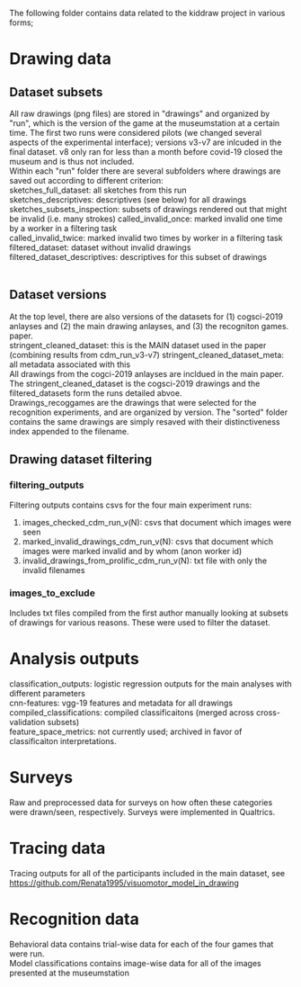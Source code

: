 
The following folder contains data related to the kiddraw project in various forms;


# Drawing data
## Dataset subsets
All raw drawings (png files) are stored in "drawings" and organized by "run", which is the version of the game at the museumstation at a certain time.
The first two runs were considered pilots (we changed several aspects of the experimental interface); versions v3-v7 are inlcuded in the final dataset. v8 only
ran for less than a month before covid-19 closed the museum and is thus not included.
</br>
Within each "run" folder there are several subfolders where drawings are saved out according to different criterion: 
</br>
sketches_full_dataset: all sketches from this run </br>
sketches_descriptives: descriptives (see below) for all drawings </br>
sketches_subsets_inspection: subsets of drawings rendered out that might be invalid (i.e. many strokes)
called_invalid_once: marked invalid one time by a worker in a filtering task </br>
called_invalid_twice: marked invalid two times by worker in a filtering task </br>
filtered_dataset: dataset without invalid drawings  </br>
filtered_dataset_descriptives: descriptives for this subset of drawings  </br>
</br>
## Dataset versions
At the top level, there are also versions of the datasets for (1) cogsci-2019 anlayses and (2) the main drawing anlayses, and (3) the recogniton games.  paper.
</br>
stringent_cleaned_dataset: this is the MAIN dataset used in the paper (combining results from cdm_run_v3-v7)
stringent_cleaned_dataset_meta: all metadata associated with this 
</br>
All drawings from the cogci-2019 anlayses are incldued in the main paper. The stringent_cleaned_dataset is the cogsci-2019 drawings and the filtered_datasets form the runs detailed abvoe. 
</br>
Drawings_recoggames are the drawings that were selected for the recognition experiments, and are organized by version. The "sorted" folder contains the same drawings are simply resaved with their distinctiveness index appended to the filename.

## Drawing dataset filtering
### filtering_outputs
Filtering outputs contains csvs for the four main experiment runs: </br>
1. images_checked_cdm_run_v(N): csvs that document which images were seen </br>
2. marked_invalid_drawings_cdm_run_v(N): csvs that document which images were marked invalid and by whom (anon worker id) </br>
3. invalid_drawings_from_prolific_cdm_run_v(N): txt file with only the invalid filenames </br>

### images_to_exclude
Includes txt files compiled from the first author manually looking at subsets of drawings for various reasons. These were used to filter the dataset.

# Analysis outputs
classification_outputs: logistic regression outputs for the main analyses with different parameters  </br>
cnn-features: vgg-19 features and metadata for all drawings  </br>
compiled_classifications: compiled classificaitons (merged across cross-validation subsets)   </br>
feature_space_metrics: not currently used; archived in favor of classificaiton interpretations.  </br>

# Surveys
Raw and preprocessed data for surveys on how often these categories were drawn/seen, respectively. Surveys were implemented in Qualtrics.


# Tracing data
Tracing outputs for all of the participants included in the main dataset,  see
https://github.com/Renata1995/visuomotor_model_in_drawing

# Recognition data
Behavioral data contains trial-wise data for each of the four games that were run. <br>
Model classifications contains image-wise data for all of the images presented at the museumstation



